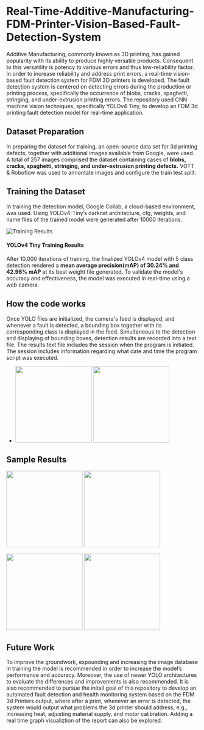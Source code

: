 # Real-Time-Additive-Manufacturing-FDM-Printer-Vision-Based-Fault-Detection-System

Additive Manufacturing, commonly known as 3D printing, has gained popularity with its ability to produce highly versatile products. Consequent to this versatility is potency to various errors and thus low-reliability factor. In order to increase reliability and address print errors, a real-time vision-based fault detection system for FDM 3D printers is developed. The fault detection system is centered on detecting errors during the production or printing process, specifically the occurrence of blobs, cracks, spaghetti, stringing, and under-extrusion printing errors. The repository used CNN machine vision techniques, specifically YOLOv4 Tiny, to develop an FDM 3d printing fault detection model for real-time application. 

## Dataset Preparation 
In preparing the dataset for training, an open-source data set for 3d printing defects, together with additional images available from Google, were used. A total of 257 images comprised the dataset containing cases of **blobs, cracks, spaghetti, stringing, and under-extrusion printing defects.** VOTT & Roboflow was used to annontate images and configure the train test split.

## Training the Dataset 
In training the detection model, Google Collab, a cloud-based environment, was used. Using YOLOv4-Tiny’s darknet architecture, cfg, weights, and name files of the trained model were generated after 10000 iterations. 

![Training Results](https://user-images.githubusercontent.com/97860488/221009642-d7ecf97e-c952-438d-a1a3-e6f818aeaa78.png)

#### YOLOv4 Tiny Training Results 
After 10,000 iterations of training, the finalized YOLOv4 model with 5 class detection rendered a **mean average precision(mAP) of 30.24% and 42.96% mAP** at its best weight file generated. To validate the model's accuracy and effectiveness, the model was executed in real-time using a web camera.

## How the code works 
Once YOLO files are initialized, the camera's feed is displayed, and whenever a fault is detected, a bounding box together with its corresponding class is displayed in the feed. Simultaneous to the detection and displaying of bounding boxes, detection results are recorded into a text file. The results text file includes the session when the program is initiated. The session includes information regarding what date and time the program script was executed.

- <img src= "https://user-images.githubusercontent.com/97860488/221025586-d055d163-e6f7-4643-a107-f22324e8a4f2.PNG" height= "200"/> <img src="https://user-images.githubusercontent.com/97860488/221025430-87548c5a-929e-4c78-b892-98492363d6f2.PNG" width="200" height="200"/>

## Sample Results
<img src="https://user-images.githubusercontent.com/97860488/221027525-6e94f1a6-ceb2-4aac-9ea8-de85c1d312c3.PNG" height= "200"/> <img src="https://user-images.githubusercontent.com/97860488/221027527-a28a3d89-a600-4375-9def-043eb58dd41a.PNG" height= "200"/>

<img src="https://user-images.githubusercontent.com/97860488/221027509-fbf21184-b47b-405a-b738-b0e21af380d1.PNG" height= "200"/> <img src="https://user-images.githubusercontent.com/97860488/221027499-da13a9b1-4ab6-4b05-9d3f-cac1cbe3298e.PNG" height= "200"/>

## Future Work 
To improve the groundwork, expounding and increasing the image database in training the model is recommended in order to increase the model’s performance and accuracy. Moreover, the use of newer YOLO architectures to evaluate the differences and improvements is also recommended. It is also recommended to pursue the initail goal of this repository to develop an automated fault detection and health monitoring system based on the FDM 3d Printers output, where after a print, whenever an error is  detected, the system would output what problems the 3d printer should address,  e.g., increasing heat, adjusting material supply, and motor calibration. Adding a real time graph visualiztion of the report can also be explored.
